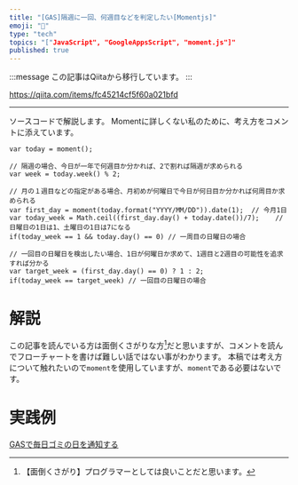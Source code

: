 ```yaml
---
title: "[GAS]隔週に一回、何週目などを判定したい[Momentjs]"
emoji: "📝"
type: "tech"
topics: "["JavaScript", "GoogleAppsScript", "moment.js"]"
published: true
---
```


:::message
この記事はQiitaから移行しています。
:::

https://qiita.com/items/fc45214cf5f60a021bfd

---

ソースコードで解説します。
Momentに詳しくない私のために、考え方をコメントに添えています。

```
var today = moment();

// 隔週の場合、今日が一年で何週目か分かれば、2で割れば隔週が求められる
var week = today.week() % 2;

// 月の１週目などの指定がある場合、月初めが何曜日で今日が何日目か分かれば何周目か求められる
var first_day = moment(today.format("YYYY/MM/DD")).date(1);  // 今月1日
var today_week = Math.ceil((first_day.day() + today.date())/7);    // 日曜日の1日は1、土曜日の1日は7になる
if(today_week == 1 && today.day() == 0) // 一周目の日曜日の場合

// 一回目の日曜日を検出したい場合、1日が何曜日か求めて、1週目と2週目の可能性を追求すれば分かる
var target_week = (first_day.day() == 0) ? 1 : 2;
if(today_week == target_week) // 一回目の日曜日の場合  
```

# 解説
この記事を読んでいる方は面倒くさがりな方[^1]だと思いますが、コメントを読んでフローチャートを書けば難しい話ではない事がわかります。
本稿では考え方について触れたいので`moment`を使用していますが、`moment`である必要はないです。

[^1]: 【面倒くさがり】プログラマーとしては良いことだと思います。

# 実践例
[GASで毎日ゴミの日を通知する](https://github.com/shimajima-eiji/Hosting/blob/GAS-timetrigger/%E3%82%B4%E3%83%9F%E3%81%AE%E6%97%A5.gs)

